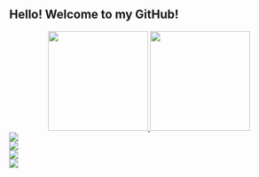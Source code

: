 ## Hello! Welcome to my GitHub!

<div align="center">
  <a href="https://github.com/lizstuart">
  <img height="180em" src="https://github-readme-stats.vercel.app/api?username=lizstuart&show_icons=true&theme=radical&include_all_commits=true&count_private=true"/>
  <img height="180em" src="https://github-readme-stats.vercel.app/api/top-langs/?username=lizstuart&layout=compact&langs_count=7&theme=radical"/>
</div>


  <div>
<img src="https://cdn.jsdelivr.net/gh/devicons/devicon/icons/html5/html5-original.svg" />                
  </div>
  <div>
 <img src="https://cdn.jsdelivr.net/gh/devicons/devicon/icons/git/git-plain.svg" />         
  </div>
  <div>
 <img src="https://cdn.jsdelivr.net/gh/devicons/devicon/icons/javascript/javascript.svg" />
  </div>
  <div>
 <img src="https://cdn.jsdelivr.net/gh/devicons/devicon/icons/nodejs/nodejs.svg" />              
  </div>
 
         
          
 
          
